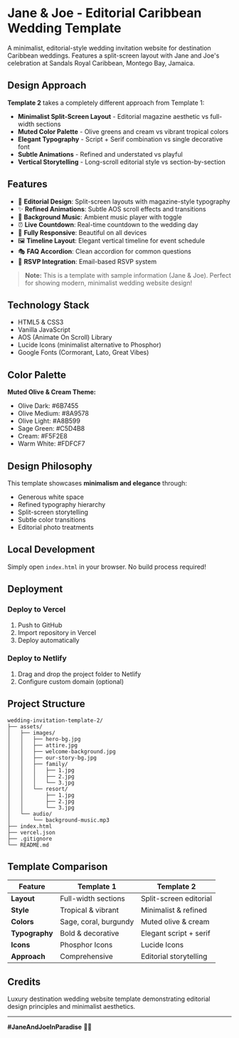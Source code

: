 # Jane & Joe - Editorial Caribbean Wedding Template

A minimalist, editorial-style wedding invitation website for destination Caribbean weddings. Features a split-screen layout with Jane and Joe's celebration at Sandals Royal Caribbean, Montego Bay, Jamaica.

## Design Approach

**Template 2** takes a completely different approach from Template 1:
- **Minimalist Split-Screen Layout** - Editorial magazine aesthetic vs full-width sections
- **Muted Color Palette** - Olive greens and cream vs vibrant tropical colors
- **Elegant Typography** - Script + Serif combination vs single decorative font
- **Subtle Animations** - Refined and understated vs playful
- **Vertical Storytelling** - Long-scroll editorial style vs section-by-section

## Features

- 🎨 **Editorial Design**: Split-screen layouts with magazine-style typography
- ✨ **Refined Animations**: Subtle AOS scroll effects and transitions
- 🎵 **Background Music**: Ambient music player with toggle
- ⏰ **Live Countdown**: Real-time countdown to the wedding day
- 📱 **Fully Responsive**: Beautiful on all devices
- 🖼️ **Timeline Layout**: Elegant vertical timeline for event schedule
- 🎭 **FAQ Accordion**: Clean accordion for common questions
- 💌 **RSVP Integration**: Email-based RSVP system

> **Note:** This is a template with sample information (Jane & Joe). Perfect for showing modern, minimalist wedding website design!

## Technology Stack

- HTML5 & CSS3
- Vanilla JavaScript
- AOS (Animate On Scroll) Library
- Lucide Icons (minimalist alternative to Phosphor)
- Google Fonts (Cormorant, Lato, Great Vibes)

## Color Palette

**Muted Olive & Cream Theme:**
- Olive Dark: #6B7455
- Olive Medium: #8A9578
- Olive Light: #A8B599
- Sage Green: #C5D4B8
- Cream: #F5F2E8
- Warm White: #FDFCF7

## Design Philosophy

This template showcases **minimalism and elegance** through:
- Generous white space
- Refined typography hierarchy
- Split-screen storytelling
- Subtle color transitions
- Editorial photo treatments

## Local Development

Simply open `index.html` in your browser. No build process required!

## Deployment

### Deploy to Vercel

1. Push to GitHub
2. Import repository in Vercel
3. Deploy automatically

### Deploy to Netlify

1. Drag and drop the project folder to Netlify
2. Configure custom domain (optional)

## Project Structure

```
wedding-invitation-template-2/
├── assets/
│   ├── images/
│   │   ├── hero-bg.jpg
│   │   ├── attire.jpg
│   │   ├── welcome-background.jpg
│   │   ├── our-story-bg.jpg
│   │   ├── family/
│   │   │   ├── 1.jpg
│   │   │   ├── 2.jpg
│   │   │   └── 3.jpg
│   │   └── resort/
│   │       ├── 1.jpg
│   │       ├── 2.jpg
│   │       └── 3.jpg
│   └── audio/
│       └── background-music.mp3
├── index.html
├── vercel.json
├── .gitignore
└── README.md
```

## Template Comparison

| Feature | Template 1 | Template 2 |
|---------|-----------|-----------|
| **Layout** | Full-width sections | Split-screen editorial |
| **Style** | Tropical & vibrant | Minimalist & refined |
| **Colors** | Sage, coral, burgundy | Muted olive & cream |
| **Typography** | Bold & decorative | Elegant script + serif |
| **Icons** | Phosphor Icons | Lucide Icons |
| **Approach** | Comprehensive | Editorial storytelling |

## Credits

Luxury destination wedding website template demonstrating editorial design principles and minimalist aesthetics.

---

**#JaneAndJoeInParadise** 💍🌴
